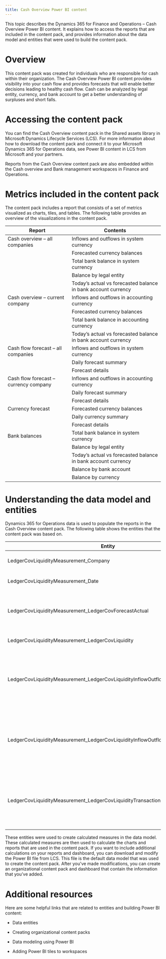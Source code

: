 ```yaml
---
title: Cash Overview Power BI content
---
```


This topic describes the Dynamics 365 for Finance and Operations – Cash Overview
Power BI content. It explains how to access the reports that are included in the
content pack, and provides information about the data model and entities that
were used to build the content pack.

Overview
========

This content pack was created for individuals who are responsible for cash
within their organization. The Cash Overview Power BI content provides
visibility into your cash flow and provides forecasts that will enable better
decisions leading to healthy cash flow. Cash can be analyzed by legal entity,
currency, and bank account to get a better understanding of surpluses and short
falls.

Accessing the content pack
==========================

You can find the Cash Overview content pack in the Shared assets library in
Microsoft Dynamics Lifecycle Services (LCS). For more information about how to
download the content pack and connect it to your Microsoft Dynamics 365 for
Operations data, see Power BI content in LCS from Microsoft and your partners.

Reports from the Cash Overview content pack are also embedded within the Cash
overview and Bank management workspaces in Finance and Operations.

Metrics included in the content pack
====================================

The content pack includes a report that consists of a set of metrics visualized
as charts, tiles, and tables. The following table provides an overview of the
visualizations in the content pack.

| **Report**                            | **Contents**                                                  |
|---------------------------------------|---------------------------------------------------------------|
| Cash overview – all companies         | Inflows and outflows in system currency                       |
|                                       | Forecasted currency balances                                  |
|                                       | Total bank balance in system currency                         |
|                                       | Balance by legal entity                                       |
|                                       | Today’s actual vs forecasted balance in bank account currency |
| Cash overview – current company       | Inflows and outflows in accounting currency                   |
|                                       | Forecasted currency balances                                  |
|                                       | Total bank balance in accounting currency                     |
|                                       | Today’s actual vs forecasted balance in bank account currency |
| Cash flow forecast – all companies    | Inflows and outflows in system currency                       |
|                                       | Daily forecast summary                                        |
|                                       | Forecast details                                              |
| Cash flow forecast – currency company | Inflows and outflows in accounting currency                   |
|                                       | Daily forecast summary                                        |
|                                       | Forecast details                                              |
| Currency forecast                     | Forecasted currency balances                                  |
|                                       | Daily currency summary                                        |
|                                       | Forecast details                                              |
| Bank balances                         | Total bank balance in system currency                         |
|                                       | Balance by legal entity                                       |
|                                       | Today’s actual vs forecasted balance in bank account currency |
|                                       | Balance by bank account                                       |
|                                       | Balance by currency                                           |

Understanding the data model and entities
=========================================

Dynamics 365 for Operations data is used to populate the reports in the Cash
Overview content pack. The following table shows the entities that the content
pack was based on.

| **Entity**                                                                      | **Contents**                                                                               |
|---------------------------------------------------------------------------------|--------------------------------------------------------------------------------------------|
| LedgerCovLiquidityMeasurement\_Company                                          | Companies to filter reports by                                                             |
| LedgerCovLiquidityMeasurement\_Date                                             | Dates to filter reports by                                                                 |
| LedgerCovLiquidityMeasurement\_LedgerCovForecastActual                          | Actual bank balance vs last forecasted bank balance                                        |
| LedgerCovLiquidityMeasurement\_LedgerCovLiquidity                               | Forecasted transaction details                                                             |
| LedgerCovLiquidityMeasurement\_LedgerCovLiquidityInflowOutflowBalanceCompany    | Summarized cash inflows, outflows, and balance using each company’s accounting currency    |
| LedgerCovLiquidityMeasurement\_LedgerCovLiquidityInflowOutflowBalanceEnterprise | Summarized cash inflows, outflows, and balance using the system currency for all companies |
| LedgerCovLiquidityMeasurement\_LedgerCovLiquidityTransactionCurrency            | Summarized net transaction amount and balance of currencies using the transaction currency |

These entities were used to create calculated measures in the data model. These
calculated measures are then used to calculate the charts and reports that are
used in the content pack. If you want to include additional calculations on your
reports and dashboard, you can download and modify the Power BI file from LCS.
This file is the default data model that was used to create the content pack.
After you've made modifications, you can create an organizational content pack
and dashboard that contain the information that you’ve added.

Additional resources
====================

Here are some helpful links that are related to entities and building Power BI
content:

-   Data entities

-   Creating organizational content packs

-   Data modeling using Power BI

-   Adding Power BI tiles to workspaces
